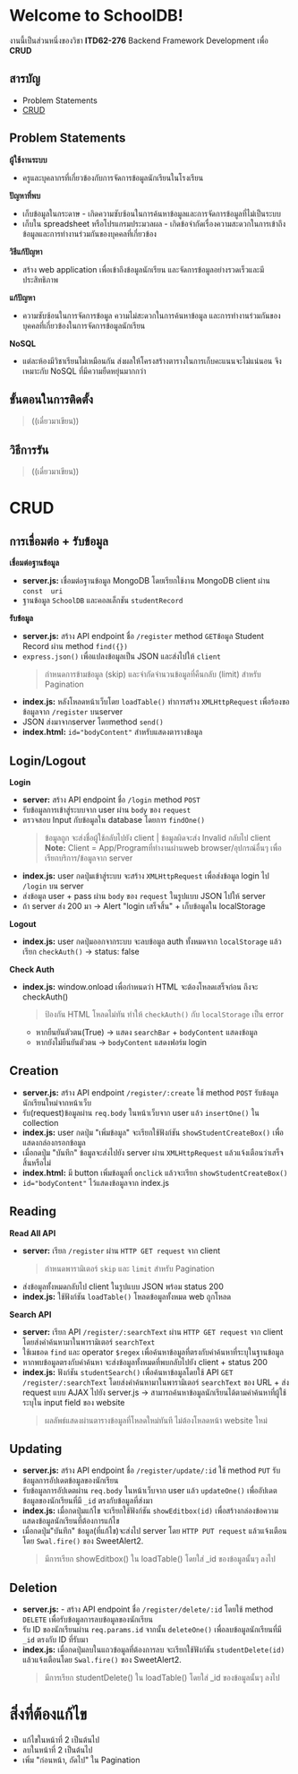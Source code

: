 # Welcome to SchoolDB!

งานนี้เป็นส่วนหนึ่งของวิชา **ITD62-276** Backend Framework Development เพื่อ **CRUD**
## **สารบัญ**
* Problem Statements
* [CRUD](#CRUD)

## Problem Statements
**ผู้ใช้งานระบบ**
* ครูและบุคลากรที่เกี่ยวข้องกับการจัดการข้อมูลนักเรียนในโรงเรียน

**ปัญหาที่พบ**
* เก็บข้อมูลในกระดาษ - เกิดความซับซ้อนในการค้นหาข้อมูลและการจัดการข้อมูลที่ไม่เป็นระบบ
* เก็บใน spreadsheet หรือโปรแกรมประมวลผล - เกิดข้อจำกัดเรื่องความสะดวกในการเข้าถึงข้อมูลและการทำงานร่วมกันของบุคคลที่เกี่ยวข้อง

**วิธีแก้ปัญหา**
* สร้าง web application เพื่อเข้าถึงข้อมูลนักเรียน และจัดการข้อมูลอย่างรวดเร็วและมีประสิทธิภาพ

**แก้ปัญหา**
* ความซับซ้อนในการจัดการข้อมูล ความไม่สะดวกในการค้นหาข้อมูล และการทำงานร่วมกันของบุคคลที่เกี่ยวข้องในการจัดการข้อมูลนักเรียน

**NoSQL**
* แต่ละห้องมีวิชาเรียนไม่เหมือนกัน ส่งผลให้โครงสร้างตารางในการเก็บคะแนนจะไม่แน่นอน จึงเหมาะกับ NoSQL ที่มีความยืดหยุ่นมากกว่า

## ขั้นตอนในการติดตั้ง
>((เดี๋ยวมาเขียน))

## วิธีการรัน
>((เดี๋ยวมาเขียน))

# CRUD
## การเชื่อมต่อ + รับข้อมูล
**เชื่อมต่อฐานข้อมูล** 
* **server.js:** เชื่อมต่อฐานข้อมูล MongoDB โดยเรียกใช้งาน MongoDB client ผ่าน `const  uri`
* ฐานข้อมูล `SchoolDB` และคอลเล็กชัน `studentRecord`

**รับข้อมูล**
* **server.js:** สร้าง API endpoint ชื่อ `/register` method `GET`ข้อมูล Student Record ผ่าน method `find({})`
* `express.json()` เพื่อแปลงข้อมูลเป็น JSON และส่งไปให้ `client`
	> กำหนดการข้ามข้อมูล (skip) และจำกัดจำนวนข้อมูลที่คืนกลับ (limit) สำหรับ Pagination
* **index.js:** หลังโหลดหน้าเว็บโดย `loadTable()` ทำการสร้าง `XMLHttpRequest` เพื่อร้องขอข้อมูลจาก `/register` บนserver
* JSON ส่งมาจากserver โดยmethod `send()`
* **index.html:** `id="bodyContent"` สำหรับแสดงตารางข้อมูล

## Login/Logout
**Login**
* **server:** สร้าง API endpoint ชื่อ `/login` method `POST`
* รับข้อมูลการเข้าสู่ระบบจาก user ผ่าน `body` ของ `request`
* ตรวจสอบ Input กับข้อมูลใน database โดยการ `findOne()`
	>ข้อมูลถูก จะส่งชื่อผู้ใช้กลับไปยัง client | ข้อมูลผิดจะส่ง Invalid กลับไป client
		**Note:** Client = App/Programที่ทำงานผ่านweb browser/อุปกรณ์อื่นๆ เพื่อเรียกบริการ/ข้อมูลจาก server
* **index.js:** user กดปุ่มเข้าสู่ระบบ จะสร้าง `XMLHttpRequest` เพื่อส่งข้อมูล login ไป `/login` บน server
* ส่งข้อมูล user + pass ผ่าน `body` ของ `request` ในรูปแบบ JSON ไปให้ server
* ถ้า server ส่ง 200 มา -> Alert "login เสร็จสิ้น" + เก็บข้อมูลใน localStorage

**Logout**
* **index.js:** user กดปุ่มออกจากระบบ จะลบข้อมูล auth ทั้งหมดจาก `localStorage` แล้วเรียก `checkAuth()` -> status: false

**Check Auth**
* **index.js:** window.onload เพื่อกำหนดว่า HTML จะต้องโหลดเสร็จก่อน ถึงจะ checkAuth()
	> ป้องกัน HTML โหลดไม่ทัน ทำให้ `checkAuth()` กับ `localStorage` เป็น error
	* หากยืนยันตัวตน(True) -> แสดง `searchBar` + `bodyContent` แสดงข้อมูล
	* หากยังไม่ยืนยันตัวตน -> `bodyContent` แสดงฟอร์ม login
	
## Creation
* **server.js:** สร้าง API endpoint `/register/:create` ใช้ method `POST` รับข้อมูลนักเรียนใหม่จากหน้าเว็บ
* รับ(request)ข้อมูลผ่าน `req.body` ในหน้าเว็บจาก user แล้ว `insertOne()` ใน collection
* **index.js:** user กดปุ่ม "เพิ่มข้อมูล" จะเรียกใช้ฟังก์ชัน `showStudentCreateBox()` เพื่อแสดงกล่องกรอกข้อมูล
* เมื่อกดปุ่ม "บันทึก" ข้อมูลจะส่งไปยัง server ผ่าน `XMLHttpRequest` แล้วแจ้งเตือนว่าเสร็จสิ้นหรือไม่
* **index.html:** มี button เพิ่มข้อมูลที่ `onclick` แล้วจะเรียก `showStudentCreateBox()`
* `id="bodyContent"` ไว้แสดงข้อมูลจาก index.js

## Reading
**Read All API**
* **server:** เรียก `/register` ผ่าน `HTTP GET request` จาก client
	> กำหนดพารามิเตอร์ `skip` และ `limit` สำหรับ Pagination
* ส่งข้อมูลทั้งหมดกลับไป client ในรูปแบบ JSON พร้อม status 200
* **index.js:** ใช้ฟังก์ชัน `loadTable()` โหลดข้อมูลทั้งหมด web ถูกโหลด

**Search API**
* **server:** เรียก API `/register/:searchText` ผ่าน `HTTP GET request` จาก client โดยส่งคำค้นหามาในพารามิเตอร์ `searchText`
* ใช้เมธอด `find` และ operator `$regex` เพื่อค้นหาข้อมูลที่ตรงกับคำค้นหาที่ระบุในฐานข้อมูล
* หากพบข้อมูลตรงกับคำค้นหา จะส่งข้อมูลทั้งหมดที่พบกลับไปยัง client + status 200
* **index.js:** ฟังก์ชัน `studentSearch()` เพื่อค้นหาข้อมูลโดยใช้ API `GET /register/:searchText` โดยส่งคำค้นหามาในพารามิเตอร์ `searchText` ของ URL + ส่ง request แบบ AJAX ไปยัง server.js -> สามารถค้นหาข้อมูลนักเรียนได้ตามคำค้นหาที่ผู้ใช้ระบุใน input field ของ website
	> ผลลัพธ์แสดงผ่านตารางข้อมูลที่โหลดใหม่ทันที ไม่ต้องโหลดหน้า website ใหม่

## Updating
* **server.js:** สร้าง API endpoint ชื่อ `/register/update/:id` ใช้ method `PUT` รับข้อมูลการอัปเดตข้อมูลของนักเรียน
* รับข้อมูลการอัปเดตผ่าน `req.body` ในหน้าเว็บจาก user แล้ว `updateOne()` เพื่ออัปเดตข้อมูลของนักเรียนที่มี `_id` ตรงกับข้อมูลที่ส่งมา
* **index.js:** เมื่อกดปุ่มแก้ไข จะเรียกใช้ฟังก์ชัน `showEditbox(id)` เพื่อสร้างกล่องข้อความแสดงข้อมูลนักเรียนที่ต้องการแก้ไข
* เมื่อกดปุ่ม"บันทึก" ข้อมูล(ที่แก้ไข)จะส่งไป server โดย `HTTP PUT request` แล้วแจ้งเตือนโดย  `Swal.fire()` ของ SweetAlert2.
	>มีการเรียก showEditbox() ใน  loadTable() โดยใส่ _id ของข้อมูลนั้นๆ ลงไป

## Deletion
* **server.js:** -   สร้าง API endpoint ชื่อ `/register/delete/:id` โดยใช้ method `DELETE` เพื่อรับข้อมูลการลบข้อมูลของนักเรียน
* รับ ID ของนักเรียนผ่าน `req.params.id` จากนั้น  `deleteOne()` เพื่อลบข้อมูลนักเรียนที่มี `_id` ตรงกับ ID ที่รับมา
 * **index.js:** เมื่อกดปุ่มลบในแถวข้อมูลที่ต้องการลบ จะเรียกใช้ฟังก์ชัน `studentDelete(id)` แล้วแจ้งเตือนโดย  `Swal.fire()` ของ SweetAlert2.
	>มีการเรียก studentDelete() ใน  loadTable() โดยใส่ _id ของข้อมูลนั้นๆ ลงไป

# สิ่งที่ต้องแก้ไข
* แก้ไขในหน้าที่ 2 เป็นต้นไป
* ลบในหน้าที่ 2 เป็นต้นไป
* เพิ่ม "ก่อนหน้า, ถัดไป" ใน Pagination
